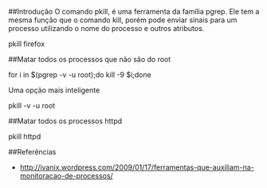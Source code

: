 ##Introdução
O comando pkill, é uma ferramenta da família pgrep. Ele 
tem a mesma função que o comando kill, porém pode enviar 
sinais para um processo utilizando o nome do processo e 
outros atributos.

pkill firefox

##Matar todos os processos que não são do root

for i in $(pgrep -v -u root);do kill -9 $i;done

Uma opção mais inteligente

pkill -v -u root

##Matar todos os processos httpd

pkill httpd

##Referências
* http://ivanix.wordpress.com/2009/01/17/ferramentas-que-auxiliam-na-monitoracao-de-processos/
 